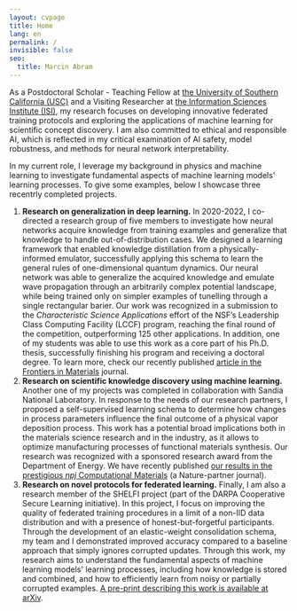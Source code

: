 ```yaml
---
layout: cvpage
title: Home
lang: en
permalink: /
invisible: false
seo:
  title: Marcin Abram
---
```


As a Postdoctoral Scholar - Teaching Fellow at <a href="https://dornsife.usc.edu/">the University of Southern California (USC)</a> and a Visiting Researcher at <a href="https://www.isi.edu/ai/">the Information Sciences Institute (ISI)</a>, my research focuses on developing innovative federated training protocols and exploring the applications of machine learning for scientific concept discovery. I am also committed to ethical and responsible AI, which is reflected in my critical examination of AI safety, model robustness, and methods for neural network interpretability.

In my current role, I leverage my background in physics and machine learning to investigate fundamental aspects of machine learning models' learning processes. To give some examples, below I showcase three recentrly completed projects.
 1. **Research on generalization in deep learning.** 
 In 2020-2022, I co-directed a research group of five members to investigate how neural networks acquire knowledge from training examples and generalize that knowledge to handle out-of-distribution cases. We designed a learning framework that enabled knowledge distillation from a physically-informed emulator, successfully applying this schema to learn the general rules of one-dimensional quantum dynamics. Our neural network was able to generalize the acquired knowledge and emulate wave propagation through an arbitrarily complex potential landscape, while being trained only on simpler examples of tunelling through a single rectangular barier. Our work was recognized in a submission to the <i>Characteristic Science Applications</i> effort of the NSF’s Leadership Class Computing Facility (LCCF) program, reaching the final round of the competition, outperforming 125 other applications. In addition, one of my students was able to use this work as a core part of his Ph.D. thesis, successfully finishing his program and receiving a doctoral degree. To learn more, check our recently published <a href="https://doi.org/10.3389/fmats.2022.1060744">article in the Frontiers in Materials</a> journal.
 2. **Research on scientific knowledge discovery using machine learning.**
 Another one of my projects was completed in collaboration with Sandia National Laboratory. In response to the needs of our research partners, I proposed a self-supervised learning schema to determine how changes in process parameters influence the final outcome of a physical vapor deposition process. This work has a potential broad implications both in the materials science research and in the industry, as it allows to optimize manufacturing processes of functional materials synthesis. Our research was recognized with a sponsored research award from the Department of Energy. We have recently published <a href="https://www.nature.com/articles/s41524-022-00889-2">our results in the prestigious _npj_ Computational Materials</a> (a Nature-partner journal).
 3. **Research on novel protocols for federated learning.**
 Finally, I am also a research member of the SHELFI project (part of the DARPA Cooperative Secure Learning initiative). In this project, I focus on improving the quality of federated training procedures in a limit of a non-IID data distribution and with a presence of honest-but-forgetful participants. Through the development of an elastic-weight consolidation schema, my team and I demonstrated improved accuracy compared to a baseline approach that simply ignores corrupted updates. Through this work, my research aims to understand the fundamental aspects of machine learning models' learning processes, including how knowledge is stored and combined, and how to efficiently learn from noisy or partially corrupted examples. <a href="https://arxiv.org/abs/2205.01184">A pre-print describing this work is available at arXiv</a>.


<!--
Currently, I work as a Postdoctoral Scholar - Teaching Fellow at the University of Southern California (USC) and I hold a secondary role as a Visiting Researcher at the Information Sciences Institute (ISI). My research focuses on developing novel federated training protocols and exploring applications of machine learning in scientific concept discovery. My work also considers critical questions around AI safety, model robustness, and neural network interpretability, reflecting my commitment to ethical and responsible AI.
 
As a physicist and machine learning scientist, I combine my knowledge of those two fields in my current research.
Below, I showcast some of my recently completed projects.
 1. **Research on generalization in deep learning.**
 In this project, I co-directed a research group of five members to investigate how neural networks acquire knowledge from training examples and generalize that knowledge to handle out-of-distribution cases. We designed a learning framework that enabled knowledge distillation from a physically-informed emulator, successfully applying this schema to learn the general rules of one-dimensional quantum dynamics. Our neural network was able to generalize the acquired knowledge and emulate wave propagation through an arbitrarily complex potential landscape, while being trained only on simpler examples of tunelling through a single rectangular barier. Our work was recognized in a submission to the \emph{Characteristic Science Applications} effort of the NSF’s Leadership Class Computing Facility (LCCF) program, reaching the final round of the competition, outperforming 125 other applications. In addition, one of my students was able to use this work as a core part of his Ph.D. thesis, successfully finishing his program and receiving a doctoral degree. To learn more, check our work published in the <a href="https://www.frontiersin.org/articles/11.3389/fmats.2022.1060744">Frontiers in Materials</a> journal.
 2. **Research on scientific knowledge discovery using machine learning.**
 For the purpose of this project, I have established a collaboration with Sandia National Laboratory. In response to the needs of our research partners, I proposed a self-supervised learning schema to determine how changes in process parameters influence the final outcome of a physical vapor deposition process. This work has a potential broad implications both in the materials science research and in the industry, as it allows to optimize manufacturing processes of functional materials synthesis. Our research was recognized with a sponsored research award from the Department of Energy. We have recently published our results in the prestigious <a href="https://www.nature.com/articles/s41524-022-00889-2">_npj_ Computational Materials</a> (a Nature-partner journal).
 3. **Research on novel protocols for federated learning.**
 I am￼ a research member of the SHELFI project (part of the DARPA Cooperative Secure Learning initiative), where I focus on improving the quality of federated training procedures under non-IID data distributions and honest-but-forgetful participants. Through the development of an elastic-weight consolidation schema, my team and I demonstrated improved accuracy compared to a baseline approach that simply ignores corrupted updates. Through this work, my research aims to understand the fundamental aspects of machine learning models' learning processes, including how knowledge is stored and combined, and how to efficiently learn from noisy or partially corrupted examples. An article describing this work is available at <a href="https://arxiv.org/abs/2205.01184">arXiv</a>.
-->

<!--
 1. **Research on generalization in deep learning.** I run a research group (5&nbsp;members), where we investigate how neural networks acquire knowledge from training examples. We are interested in building physically-informed neural networks for solving various dynamical physical processes. We approached it by designing learning frameworks that facilitate knowledge distillation from physically-informed emulators. As a proof-of-concept, we successfully applied that schema to learn general rules of one-dimensional quantum dynamics from a set of simple examples. We restricted the training only to instances featuring particle tunneling through a single rectangular potential barrier. Our neural network was able to learn Schr&#246;dinger's wave mechanics from those training examples and correctly generalize the acquired knowledge to emulate propagation through an arbitrary complex potential landscape.
 2. **Research on scientific knowledge discovery via machine learning.** I work in a group (4&nbsp;members) where we investigate how to learn the role of control parameters in regulating complex, dynamical processes. I proposed a self-supervised learning schema that allows us to characterize the control parameters and determine how they influence the outcome of the physical process. We applied this method to investigate the role of parameters controlling the two-dimensional physical vapor deposition (PVD) process. This work has far-reach implications, as it might help in optimizing a thin-film production or can aid researchers looking for new functional materials.
 3. **Research on novel protocols for federated learning.** The goal is to improve the quality of the federated training procedure in the regime of non-IID data distributions and under the assumption of honest-but-forgetful participants. We approached it by proposing a novel elastic-weight consolidation schema that demote contributions from corrupted agents. We were able to show that our schema leads to better accuracy than an alternative method that ignores the corrupted examples. It means, that the community model in our scheme can benefit from the partially corrupted updates while being robust to a certain class of mistakes (e.g., label shuffling or label flipping).
-->

